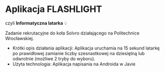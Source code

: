 # Aplikacja FLASHLIGHT
czyli **Informatyczna latarka** :bulb: 

Zadanie rekrutacyjne do koła Solvro działającego na Politechnice Wrocławskiej.

- Krótki opis działania aplikacji: Aplikacja uruchamia na 15 sekund latarkę po prawidłowej zamianie liczby szesnastkowej na dziesiętną lub odwrotnie (możliwe 2 tryby do wyboru). 
- Użyta technologia: Aplikacja napisania na Androida w Javie 
